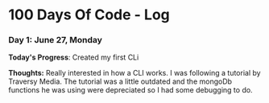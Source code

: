 # 100 Days Of Code - Log

### Day 1: June 27, Monday

**Today's Progress**: Created my first CLi

**Thoughts:** Really interested in how a CLI works. I was following a tutorial by Traversy Media. The tutorial was a little outdated and the mongoDb functions he was using were depreciated so I had some debugging to do. 

